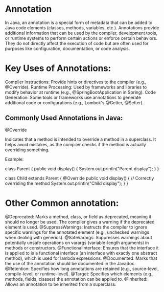 # Annotation
In Java, an annotation is a special form of metadata that can be added to Java code elements (classes, methods, variables, etc.). Annotations provide additional information that can be used by the compiler, development tools, or runtime systems to perform certain actions or enforce certain behaviors. They do not directly affect the execution of code but are often used for purposes like configuration, documentation, or code analysis.

# Key Uses of Annotations:
Compiler Instructions: Provide hints or directives to the compiler (e.g., @Override).
Runtime Processing: Used by frameworks and libraries to modify behavior at runtime (e.g., @SpringBootApplication in Spring).
Code Generation: Some tools or frameworks use annotations to generate additional code or configurations (e.g., Lombok's @Getter, @Setter).

## Commonly Used Annotations in Java:
@Override

Indicates that a method is intended to override a method in a superclass.
It helps avoid mistakes, as the compiler checks if the method is actually overriding something.


Example:

class Parent {
    public void display() {
        System.out.println("Parent display");
    }
}

class Child extends Parent {
    @Override
    public void display() {  // Correctly overriding the method
        System.out.println("Child display");
    }
}

# Other Common annotation:

@Deprecated: Marks a method, class, or field as deprecated, meaning it should no longer be used. The compiler gives a warning if the deprecated element is used.
@SuppressWarnings: Instructs the compiler to ignore specific warnings for the annotated element (e.g., unchecked warnings when dealing with generics).
@SafeVarargs: Suppresses warnings about potentially unsafe operations on varargs (variable-length arguments) in methods or constructors.
@FunctionalInterface: Ensures that the interface it is applied to is a functional interface (an interface with exactly one abstract method), which is used for lambda expressions.
@Documented: Marks that the use of the annotation should be documented in the Javadoc.
@Retention: Specifies how long annotations are retained (e.g., source-level, compile-level, or runtime-level).
@Target: Specifies which elements (e.g., methods, fields, classes) the annotation can be applied to.
@Inherited: Allows an annotation to be inherited from a superclass.